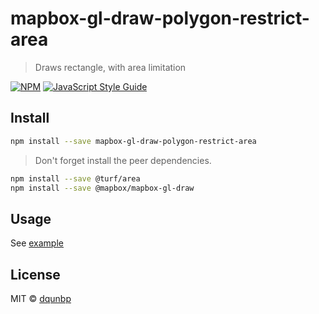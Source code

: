 # mapbox-gl-draw-polygon-restrict-area

> Draws rectangle, with area limitation

[![NPM](https://img.shields.io/npm/v/mapbox-gl-draw-polygon-restrict-area.svg)](https://www.npmjs.com/package/mapbox-gl-draw-polygon-restrict-area) [![JavaScript Style Guide](https://img.shields.io/badge/code_style-standard-brightgreen.svg)](https://standardjs.com)

## Install

```bash
npm install --save mapbox-gl-draw-polygon-restrict-area
```

> Don't forget install the peer dependencies.

```bash
npm install --save @turf/area
npm install --save @mapbox/mapbox-gl-draw
```

## Usage

See [example](https://github.com/dqunbp/mapbox-gl-draw-polygon-restrict-area/blob/master/example/index.js)

## License

MIT © [dqunbp](LICENSE)

